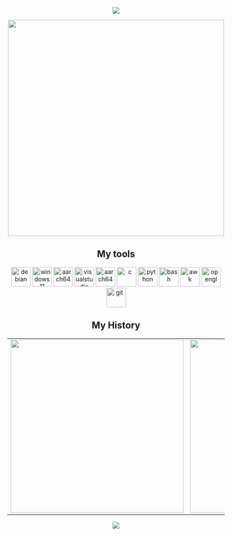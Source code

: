 <p align="center">
   <img src="https://capsule-render.vercel.app/api?type=rounded&height=10&color=ffffff&text=&fontAlign=50&fontAlignY=55&descAlign=50&reversal=false&textBg=false&section=header&fontColor=ffffff&animation=twinkling"/>
</p>

<p align="center">
  <img height="500" src="https://media2.giphy.com/media/v1.Y2lkPTc5MGI3NjExaWppMG0xMzV5M3Rma2plem12dmNyYXZ0MWo3aHNzcXFyNGcwYXBlZyZlcD12MV9pbnRlcm5hbF9naWZfYnlfaWQmY3Q9Zw/HtfFneOxp0fx6nUvYn/giphy.gif"/>
</p>

<h2 align="center">My tools</h2>
<p align="center">
<img src="https://cdn.jsdelivr.net/gh/devicons/devicon@latest/icons/debian/debian-original.svg" alt="debian" width="45" height="45"/>
<img src="https://cdn.jsdelivr.net/gh/devicons/devicon@latest/icons/windows11/windows11-original.svg" alt="windows11" width="45" height="45"/>
<img src="https://cdn.jsdelivr.net/gh/devicons/devicon@latest/icons/nano/nano-original.svg" alt="aarch64" width="45" height="45"/>
<img src="https://cdn.jsdelivr.net/gh/devicons/devicon@latest/icons/visualstudio/visualstudio-original.svg" alt="visualstudio" width="45" height="45"/>
<img src="https://cdn.jsdelivr.net/gh/devicons/devicon@latest/icons/aarch64/aarch64-original.svg" alt="aarch64" width="45" height="45"/>
<img src="https://cdn.jsdelivr.net/gh/devicons/devicon@latest/icons/c/c-original.svg" alt="c" width="45" height="45"/>
<img src="https://cdn.jsdelivr.net/gh/devicons/devicon@latest/icons/python/python-original.svg" alt="python" width="45" height="45"/>
<img src="https://cdn.jsdelivr.net/gh/devicons/devicon@latest/icons/bash/bash-original.svg" alt="bash" width="45" height="45"/>
<img src="https://cdn.jsdelivr.net/gh/devicons/devicon@latest/icons/awk/awk-original-wordmark.svg" alt="awk" width="45" height="45"/>
<img src="https://cdn.jsdelivr.net/gh/devicons/devicon@latest/icons/opengl/opengl-original.svg" alt="opengl" width="45" height="45"/>
<img src="https://cdn.jsdelivr.net/gh/devicons/devicon@latest/icons/git/git-original.svg" alt="git" width="45" height="45"/>
</p>

<h2 align="center">My History</h2>
<div align="center">
  <table>
    <tr>
      <td>
        <a href="https://github.com/anuraghazra/github-readme-stats">
          <img src="https://github-readme-stats.vercel.app/api?username=webRemi&show_icons=true&theme=transparent" width="400px"/>
        </a>
      </td>
      <td>
        <img src="https://github-readme-stats.vercel.app/api/top-langs/?username=webRemi&layout=compact&theme=transparent" width="400px"/>
      </td>
    </tr>
  </table>
</div>

<p align="center">
  <img src="https://capsule-render.vercel.app/api?type=rounded&height=10&color=ffffff&text=&fontAlign=50&fontAlignY=55&descAlign=50&reversal=true&textBg=false&section=header&fontColor=ffffff&animation=twinkling"/>
</p>
